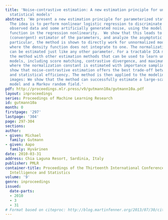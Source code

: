 ```yaml
---
title: 'Noise-contrastive estimation: A new estimation principle for unnormalized
  statistical models'
abstract: 'We present a new estimation principle for parameterized statistical models.
  The idea is to perform nonlinear logistic regression to discriminate between the
  observed data and some artificially generated noise, using the model log-density
  function in the regression nonlinearity.  We show that this leads to a consistent
  (convergent) estimator of the parameters, and analyze the asymptotic variance.  In
  particular, the method is shown to directly work for unnormalized models, i.e. models
  where the density function does not integrate to one. The normalization constant
  can be estimated just like any other parameter. For a tractable ICA model, we compare
  the method with other estimation methods that can be used to learn unnormalized
  models, including score matching, contrastive divergence, and maximum-likelihood
  where the normalization constant is estimated with importance sampling. Simulations
  show that noise-contrastive estimation offers the best trade-off between computational
  and statistical efficiency. The method is then applied to the modeling of natural
  images: We show that the method can successfully estimate a large-scale two-layer
  model and a Markov random field.'
pdf: http://proceedings.mlr.press/v9/gutmann10a/gutmann10a.pdf
layout: inproceedings
series: Proceedings of Machine Learning Research
id: gutmann10a
month: 0
firstpage: '297'
lastpage: '304'
page: 297-304
sections: 
author:
- given: Michael
  family: Gutmann
- given: Aapo
  family: Hyvärinen
date: 2010-03-31
address: Chia Laguna Resort, Sardinia, Italy
publisher: PMLR
container-title: Proceedings of the Thirteenth International Conference on Artificial
  Intelligence and Statistics
volume: '9'
genre: inproceedings
issued:
  date-parts:
  - 2010
  - 3
  - 31
# Format based on citeproc: http://blog.martinfenner.org/2013/07/30/citeproc-yaml-for-bibliographies/
---
```

